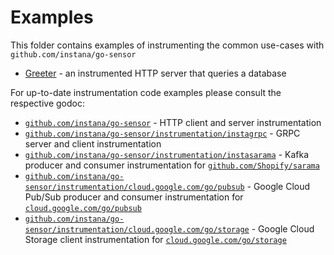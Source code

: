 Examples
========

This folder contains examples of instrumenting the common use-cases with `github.com/instana/go-sensor`

* [Greeter](./http-database-greeter) - an instrumented HTTP server that queries a database

For up-to-date instrumentation code examples please consult the respective godoc:

* [`github.com/instana/go-sensor`](https://pkg.go.dev/github.com/instana/go-sensor?tab=doc#pkg-overview) - HTTP client and server instrumentation
* [`github.com/instana/go-sensor/instrumentation/instagrpc`](https://pkg.go.dev/github.com/instana/go-sensor/instrumentation/instagrpc?tab=doc#pkg-overview) - GRPC server and client instrumentation
* [`github.com/instana/go-sensor/instrumentation/instasarama`](https://pkg.go.dev/github.com/instana/go-sensor/instrumentation/instasarama?tab=doc#pkg-overview) - Kafka producer and consumer instrumentation for [`github.com/Shopify/sarama`](https://github.com/Shopify/sarama)
* [`github.com/instana/go-sensor/instrumentation/cloud.google.com/go/pubsub`](https://pkg.go.dev/github.com/instana/go-sensor/instrumentation/cloud.google.com/go/pubsub?tab=doc#pkg-overview) - Google Cloud Pub/Sub producer and consumer instrumentation for [`cloud.google.com/go/pubsub`](https://cloud.google.com/go/pubsub)
* [`github.com/instana/go-sensor/instrumentation/cloud.google.com/go/storage`](https://pkg.go.dev/github.com/instana/go-sensor/instrumentation/cloud.google.com/go/storage?tab=doc#pkg-overview) - Google Cloud Storage client instrumentation for [`cloud.google.com/go/storage`](https://cloud.google.com/go/storage)
